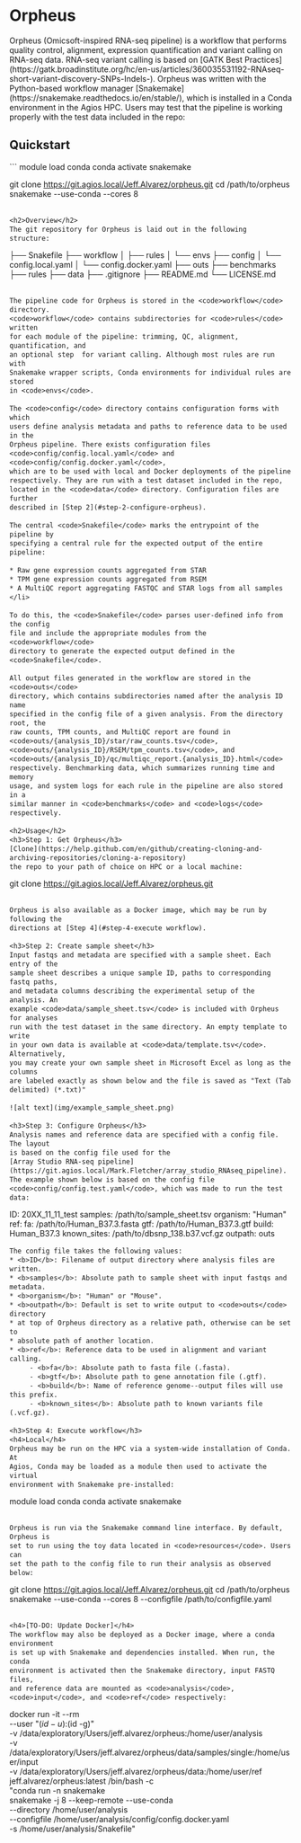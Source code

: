 <h1>Orpheus</h1>
Orpheus (Omicsoft-inspired RNA-seq pipeline) is a workflow that performs 
quality control, alignment, expression quantification and variant calling on 
RNA-seq data. RNA-seq variant calling is based on 
[GATK Best Practices](https://gatk.broadinstitute.org/hc/en-us/articles/360035531192-RNAseq-short-variant-discovery-SNPs-Indels-). 
Orpheus was written with the Python-based workflow manager 
[Snakemake](https://snakemake.readthedocs.io/en/stable/), which is installed in 
a Conda environment in the Agios HPC. Users may test that the pipeline is 
working properly with the test data included in the repo:

<h2>Quickstart</h2>
```
module load conda
conda activate snakemake

git clone https://git.agios.local/Jeff.Alvarez/orpheus.git
cd /path/to/orpheus
snakemake --use-conda --cores 8
```

<h2>Overview</h2>
The git repository for Orpheus is laid out in the following
structure:

```
├── Snakefile
├── workflow
│   ├── rules
│   └── envs
├── config
│   └── config.local.yaml
│   └── config.docker.yaml
├── outs
├── benchmarks
├── rules
├── data
├── .gitignore
├── README.md
└── LICENSE.md
```

The pipeline code for Orpheus is stored in the <code>workflow</code> directory. 
<code>workflow</code> contains subdirectories for <code>rules</code> written 
for each module of the pipeline: trimming, QC, alignment, quantification, and 
an optional step  for variant calling. Although most rules are run with 
Snakemake wrapper scripts, Conda environments for individual rules are stored 
in <code>envs</code>.

The <code>config</code> directory contains configuration forms with which 
users define analysis metadata and paths to reference data to be used in the 
Orpheus pipeline. There exists configuration files 
<code>config/config.local.yaml</code> and <code>config/config.docker.yaml</code>,
which are to be used with local and Docker deployments of the pipeline 
respectively. They are run with a test dataset included in the repo, 
located in the <code>data</code> directory. Configuration files are further
described in [Step 2](#step-2-configure-orpheus).

The central <code>Snakefile</code> marks the entrypoint of the pipeline by 
specifying a central rule for the expected output of the entire pipeline:

* Raw gene expression counts aggregated from STAR
* TPM gene expression counts aggregated from RSEM
* A MultiQC report aggregating FASTQC and STAR logs from all samples
</li>

To do this, the <code>Snakefile</code> parses user-defined info from the config 
file and include the appropriate modules from the <code>workflow</code> 
directory to generate the expected output defined in the 
<code>Snakefile</code>.

All output files generated in the workflow are stored in the <code>outs</code> 
directory, which contains subdirectories named after the analysis ID name 
specified in the config file of a given analysis. From the directory root, the 
raw counts, TPM counts, and MultiQC report are found in
<code>outs/{analysis_ID}/star/raw_counts.tsv</code>, 
<code>outs/{analysis_ID}/RSEM/tpm_counts.tsv</code>, and
<code>outs/{analysis_ID}/qc/multiqc_report.{analysis_ID}.html</code> 
respectively. Benchmarking data, which summarizes running time and memory 
usage, and system logs for each rule in the pipeline are also stored in a 
similar manner in <code>benchmarks</code> and <code>logs</code> 
respectively.

<h2>Usage</h2>
<h3>Step 1: Get Orpheus</h3>
[Clone](https://help.github.com/en/github/creating-cloning-and-archiving-repositories/cloning-a-repository)
the repo to your path of choice on HPC or a local machine:

```
git clone https://git.agios.local/Jeff.Alvarez/orpheus.git
```

Orpheus is also available as a Docker image, which may be run by following the 
directions at [Step 4](#step-4-execute workflow).

<h3>Step 2: Create sample sheet</h3>
Input fastqs and metadata are specified with a sample sheet. Each entry of the
sample sheet describes a unique sample ID, paths to corresponding fastq paths,
and metadata columns describing the experimental setup of the analysis. An 
example <code>data/sample_sheet.tsv</code> is included with Orpheus for analyses
run with the test dataset in the same directory. An empty template to write
in your own data is available at <code>data/template.tsv</code>. Alternatively,
you may create your own sample sheet in Microsoft Excel as long as the columns
are labeled exactly as shown below and the file is saved as "Text (Tab
delimited) (*.txt)"

![alt text](img/example_sample_sheet.png)

<h3>Step 3: Configure Orpheus</h3>
Analysis names and reference data are specified with a config file. The layout 
is based on the config file used for the 
[Array Studio RNA-seq pipeline](https://git.agios.local/Mark.Fletcher/array_studio_RNAseq_pipeline).
The example shown below is based on the config file 
<code>config/config.test.yaml</code>, which was made to run the test
data:

```
ID: 20XX_11_11_test
samples: /path/to/sample_sheet.tsv
organism: "Human"
ref:
        fa: /path/to/Human_B37.3.fasta
        gtf: /path/to/Human_B37.3.gtf
        build: Human_B37.3
        known_sites: /path/to/dbsnp_138.b37.vcf.gz
outpath: outs
```
The config file takes the following values:
* <b>ID</b>: Filename of output directory where analysis files are written.
* <b>samples</b>: Absolute path to sample sheet with input fastqs and metadata.
* <b>organism</b>: "Human" or "Mouse".
* <b>outpath</b>: Default is set to write output to <code>outs</code> directory 
* at top of Orpheus directory as a relative path, otherwise can be set to 
* absolute path of another location.
* <b>ref</b>: Reference data to be used in alignment and variant calling.
     - <b>fa</b>: Absolute path to fasta file (.fasta).
     - <b>gtf</b>: Absolute path to gene annotation file (.gtf).
     - <b>build</b>: Name of reference genome--output files will use this prefix.
     - <b>known_sites</b>: Absolute path to known variants file (.vcf.gz).

<h3>Step 4: Execute workflow</h3>
<h4>Local</h4>
Orpheus may be run on the HPC via a system-wide installation of Conda. At 
Agios, Conda may be loaded as a module then used to activate the virtual 
environment with Snakemake pre-installed:

```
module load conda
conda activate snakemake
```

Orpheus is run via the Snakemake command line interface. By default, Orpheus is
set to run using the toy data located in <code>resources</code>. Users can 
set the path to the config file to run their analysis as observed below:
```
git clone https://git.agios.local/Jeff.Alvarez/orpheus.git
cd /path/to/orpheus
snakemake --use-conda --cores 8 --configfile /path/to/configfile.yaml
```

<h4>[TO-DO: Update Docker]</h4>
The workflow may also be deployed as a Docker image, where a conda environment
is set up with Snakemake and dependencies installed. When run, the conda
environment is activated then the Snakemake directory, input FASTQ files,
and reference data are mounted as <code>analysis</code>, <code>input</code>, and <code>ref</code> respectively:

```
docker run -it --rm \
    --user "$(id -u):$(id -g)" \
    -v /data/exploratory/Users/jeff.alvarez/orpheus:/home/user/analysis \
    -v /data/exploratory/Users/jeff.alvarez/orpheus/data/samples/single:/home/user/input \
    -v /data/exploratory/Users/jeff.alvarez/orpheus/data:/home/user/ref \
    jeff.alvarez/orpheus:latest /bin/bash -c \
    "conda run -n snakemake \
    snakemake -j 8 --keep-remote --use-conda \
    --directory /home/user/analysis \
    --configfile /home/user/analysis/config/config.docker.yaml \
    -s /home/user/analysis/Snakefile"
```